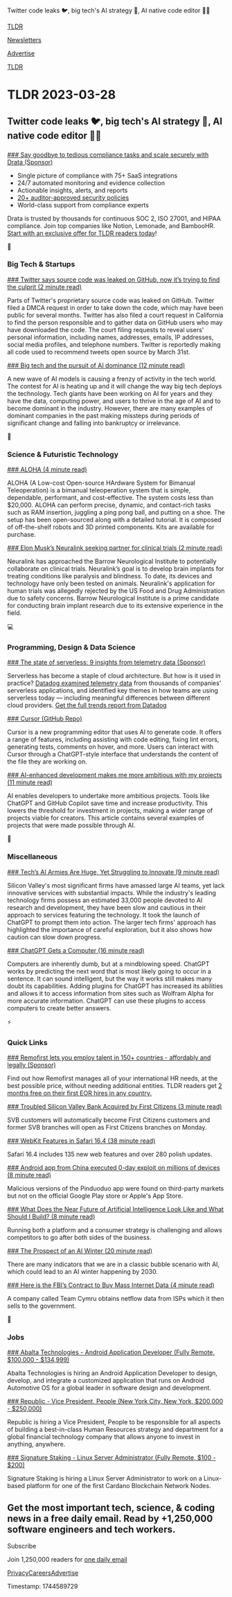 Twitter code leaks 🐦, big tech's AI strategy 🤖, AI native code editor 👨‍💻

[TLDR](/)

[Newsletters](/newsletters)

[Advertise](https://advertise.tldr.tech/)

[TLDR](/)

# TLDR 2023-03-28

## Twitter code leaks 🐦, big tech's AI strategy 🤖, AI native code editor 👨‍💻

### 

[### Say goodbye to tedious compliance tasks and scale securely with Drata (Sponsor)](https://drata.com/partner/tldr?utm_source=tldr&amp;utm_medium=newsletter&amp;utm_campaign=DR_capture_tldr_all_ros_NA&amp;utm_content=request_a_demo&amp;utm_term=text)

* Single picture of compliance with 75+ SaaS integrations
* 24/7 automated monitoring and evidence collection
* Actionable insights, alerts, and reports
* [20+ auditor-approved security policies](https://drata.com/partner/tldr?utm_source=tldr&utm_medium=newsletter&utm_campaign=DR_capture_tldr_all_ros_NA&utm_content=request_a_demo&utm_term=text)
* World-class support from compliance experts

Drata is trusted by thousands for continuous SOC 2, ISO 27001, and HIPAA compliance. Join top companies like Notion, Lemonade, and BambooHR. [Start with an exclusive offer for TLDR readers today](https://drata.com/partner/tldr?utm_source=tldr&utm_medium=newsletter&utm_campaign=DR_capture_tldr_all_ros_NA&utm_content=request_a_demo&utm_term=text)!

📱

### Big Tech & Startups

[### Twitter says source code was leaked on GitHub, now it’s trying to find the culprit (2 minute read)](https://www.theverge.com/2023/3/27/23657928/twitter-source-code-leak-github?utm_source=tldrnewsletter)

Parts of Twitter's proprietary source code was leaked on GitHub. Twitter filed a DMCA request in order to take down the code, which may have been public for several months. Twitter has also filed a court request in California to find the person responsible and to gather data on GitHub users who may have downloaded the code. The court filing requests to reveal users' personal information, including names, addresses, emails, IP addresses, social media profiles, and telephone numbers. Twitter is reportedly making all code used to recommend tweets open source by March 31st.

[### Big tech and the pursuit of AI dominance (12 minute read)](https://archive.is/ot8EH?utm_source=tldrnewsletter)

A new wave of AI models is causing a frenzy of activity in the tech world. The contest for AI is heating up and it will change the way big tech deploys the technology. Tech giants have been working on AI for years and they have the data, computing power, and users to thrive in the age of AI and to become dominant in the industry. However, there are many examples of dominant companies in the past making missteps during periods of significant change and falling into bankruptcy or irrelevance.

🚀

### Science & Futuristic Technology

[### ALOHA (4 minute read)](https://twitter.com/tonyzzhao/status/1640393026341322754?utm_source=tldrnewsletter)

ALOHA (A Low-cost Open-source HArdware System for Bimanual Teleoperation) is a bimanual teleoperation system that is simple, dependable, performant, and cost-effective. The system costs less than $20,000. ALOHA can perform precise, dynamic, and contact-rich tasks such as RAM insertion, juggling a ping pong ball, and putting on a shoe. The setup has been open-sourced along with a detailed tutorial. It is composed of off-the-shelf robots and 3D printed components. Kits are available for purchase.

[### Elon Musk’s Neuralink seeking partner for clinical trials (2 minute read)](https://www.teslarati.com/elon-musk-neuralink-partner-human-trials-report/?utm_source=tldrnewsletter)

Neuralink has approached the Barrow Neurological Institute to potentially collaborate on clinical trials. Neuralink’s goal is to develop brain implants for treating conditions like paralysis and blindness. To date, its devices and technology have only been tested on animals. Neuralink's application for human trials was allegedly rejected by the US Food and Drug Administration due to safety concerns. Barrow Neurological Institute is a prime candidate for conducting brain implant research due to its extensive experience in the field.

💻

### Programming, Design & Data Science

[### The state of serverless: 9 insights from telemetry data (Sponsor)](https://www.datadoghq.com/resources/state-of-serverless-2022/?utm_source=advertisement&amp;utm_medium=newsletter&amp;utm_campaign=dg-tldrnewsletter-infra-ww-state-of-serverless)

Serverless has become a staple of cloud architecture. But how is it used in practice? [Datadog examined telemetry data](https://www.datadoghq.com/resources/state-of-serverless-2022/?utm_source=advertisement&utm_medium=newsletter&utm_campaign=dg-tldrnewsletter-infra-ww-state-of-serverless) from thousands of companies’ serverless applications, and identified key themes in how teams are using serverless today — including meaningful differences between different cloud providers. [Get the full trends report from Datadog](https://www.datadoghq.com/resources/state-of-serverless-2022/?utm_source=advertisement&utm_medium=newsletter&utm_campaign=dg-tldrnewsletter-infra-ww-state-of-serverless)

[### Cursor (GitHub Repo)](https://github.com/getcursor/cursor?utm_source=tldrnewsletter)

Cursor is a new programming editor that uses AI to generate code. It offers a range of features, including assisting with code editing, fixing lint errors, generating tests, comments on hover, and more. Users can interact with Cursor through a ChatGPT-style interface that understands the content of the file they are working on.

[### AI-enhanced development makes me more ambitious with my projects (11 minute read)](https://simonwillison.net/2023/Mar/27/ai-enhanced-development/?utm_source=tldrnewsletter)

AI enables developers to undertake more ambitious projects. Tools like ChatGPT and GitHub Copilot save time and increase productivity. This lowers the threshold for investment in projects, making a wider range of projects viable for creators. This article contains several examples of projects that were made possible through AI.

🎁

### Miscellaneous

[### Tech’s AI Armies Are Huge, Yet Struggling to Innovate (9 minute read)](https://archive.ph/CQhTI?utm_source=tldrnewsletter)

Silicon Valley's most significant firms have amassed large AI teams, yet lack innovative services with substantial impacts. While the industry's leading technology firms possess an estimated 33,000 people devoted to AI research and development, they have been slow and cautious in their approach to services featuring the technology. It took the launch of ChatGPT to prompt them into action. The larger tech firms' approach has highlighted the importance of careful exploration, but it also shows how caution can slow down progress.

[### ChatGPT Gets a Computer (16 minute read)](https://stratechery.com/2023/chatgpt-learns-computing/?utm_source=tldrnewsletter)

Computers are inherently dumb, but at a mindblowing speed. ChatGPT works by predicting the next word that is most likely going to occur in a sentence. It can sound intelligent, but the way it works still makes many doubt its capabilities. Adding plugins for ChatGPT has increased its abilities and allows it to access information from sites such as Wolfram Alpha for more accurate information. ChatGPT can use these plugins to access computers to create better answers.

⚡

### Quick Links

[### Remofirst lets you employ talent in 150+ countries - affordably and legally (Sponsor)](https://www.remofirst.com/request-a-demo-tldr?utm_source=newsletter&amp;utm_medium=tldr&amp;utm_campaign=mar_28_2023)

Find out how Remofirst manages all of your international HR needs, at the best possible price, without needing additional entities. TLDR readers get [2 months free on their first EOR hires in any country.](https://www.remofirst.com/request-a-demo-tldr?utm_source=newsletter&utm_medium=tldr&utm_campaign=mar_28_2023)

[### Troubled Silicon Valley Bank Acquired by First Citizens (3 minute read)](https://www.nbcbayarea.com/news/business/first-citizens-to-acquire-silicon-valley-bank/3190963/?utm_source=tldrnewsletter)

SVB customers will automatically become First Citizens customers and former SVB branches will open as First Citizens branches on Monday.

[### WebKit Features in Safari 16.4 (38 minute read)](https://webkit.org/blog/13966/webkit-features-in-safari-16-4/?utm_source=tldrnewsletter)

Safari 16.4 includes 135 new web features and over 280 polish updates.

[### Android app from China executed 0-day exploit on millions of devices (8 minute read)](https://arstechnica.com/information-technology/2023/03/android-app-from-china-executed-0-day-exploit-on-millions-of-devices/?utm_source=tldrnewsletter)

Malicious versions of the Pinduoduo app were found on third-party markets but not on the official Google Play store or Apple's App Store.

[### What Does the Near Future of Artificial Intelligence Look Like and What Should I Build? (8 minute read)](https://elizabethyin.com/2023/03/27/what-does-the-near-future-of-artificial-intelligence-look-like-and-what-should-i-build/?utm_source=tldrnewsletter)

Running both a platform and a consumer strategy is challenging and allows competitors to go after both sides of the business.

[### The Prospect of an AI Winter (20 minute read)](https://www.erichgrunewald.com/posts/the-prospect-of-an-ai-winter/?utm_source=tldrnewsletter)

There are many indicators that we are in a classic bubble scenario with AI, which could lead to an AI winter happening by 2030.

[### Here is the FBI’s Contract to Buy Mass Internet Data (4 minute read)](https://www.vice.com/en/article/dy3z9a/fbi-bought-netflow-data-team-cymru-contract?utm_source=tldrnewsletter)

A company called Team Cymru obtains netflow data from ISPs which it then sells to the government.

💼

### Jobs

[### Abalta Technologies - Android Application Developer (Fully Remote, $100,000 - $134,999)](https://tldr.tech/jobs/android-application-developer/437)

Abalta Technologies is hiring an Android Application Developer to design, develop, and integrate a customized application that runs on Android Automotive OS for a global leader in software design and development.

[### Republic - Vice President, People (New York City, New York, $200,000 - $250,000)](https://tldr.tech/jobs/vice-president%2C-people/435)

Republic is hiring a Vice President, People to be responsible for all aspects of building a best-in-class Human Resources strategy and department for a global financial technology company that allows anyone to invest in anything, anywhere.

[### Signature Staking - Linux Server Administrator (Fully Remote, $100 - $200)](https://tldr.tech/jobs/linux-server-administrator/444)

Signature Staking is hiring a Linux Server Administrator to work on a Linux-based platform for one of the first Cardano Blockchain Network Nodes.

## Get the most important tech, science, & coding news in a free daily email. Read by +1,250,000 software engineers and tech workers.

Subscribe

Join 1,250,000 readers for [one daily email](/api/latest/tech)

[Privacy](/privacy)[Careers](https://jobs.ashbyhq.com/tldr.tech)[Advertise](/tech/advertise)

Timestamp: 1744589729